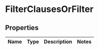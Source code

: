 # FilterClausesOrFilter

## Properties
Name | Type | Description | Notes
------------ | ------------- | ------------- | -------------
